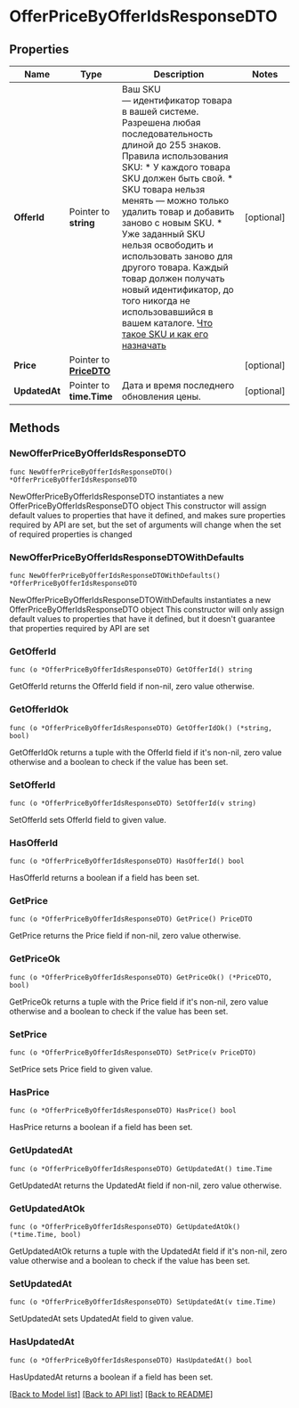 # OfferPriceByOfferIdsResponseDTO

## Properties

Name | Type | Description | Notes
------------ | ------------- | ------------- | -------------
**OfferId** | Pointer to **string** | Ваш SKU — идентификатор товара в вашей системе.  Разрешена любая последовательность длиной до 255 знаков.  Правила использования SKU:  * У каждого товара SKU должен быть свой.  * SKU товара нельзя менять — можно только удалить товар и добавить заново с новым SKU.  * Уже заданный SKU нельзя освободить и использовать заново для другого товара. Каждый товар должен получать новый идентификатор, до того никогда не использовавшийся в вашем каталоге.  [Что такое SKU и как его назначать](https://yandex.ru/support/marketplace/assortment/add/index.html#fields)  | [optional] 
**Price** | Pointer to [**PriceDTO**](PriceDTO.md) |  | [optional] 
**UpdatedAt** | Pointer to **time.Time** | Дата и время последнего обновления цены. | [optional] 

## Methods

### NewOfferPriceByOfferIdsResponseDTO

`func NewOfferPriceByOfferIdsResponseDTO() *OfferPriceByOfferIdsResponseDTO`

NewOfferPriceByOfferIdsResponseDTO instantiates a new OfferPriceByOfferIdsResponseDTO object
This constructor will assign default values to properties that have it defined,
and makes sure properties required by API are set, but the set of arguments
will change when the set of required properties is changed

### NewOfferPriceByOfferIdsResponseDTOWithDefaults

`func NewOfferPriceByOfferIdsResponseDTOWithDefaults() *OfferPriceByOfferIdsResponseDTO`

NewOfferPriceByOfferIdsResponseDTOWithDefaults instantiates a new OfferPriceByOfferIdsResponseDTO object
This constructor will only assign default values to properties that have it defined,
but it doesn't guarantee that properties required by API are set

### GetOfferId

`func (o *OfferPriceByOfferIdsResponseDTO) GetOfferId() string`

GetOfferId returns the OfferId field if non-nil, zero value otherwise.

### GetOfferIdOk

`func (o *OfferPriceByOfferIdsResponseDTO) GetOfferIdOk() (*string, bool)`

GetOfferIdOk returns a tuple with the OfferId field if it's non-nil, zero value otherwise
and a boolean to check if the value has been set.

### SetOfferId

`func (o *OfferPriceByOfferIdsResponseDTO) SetOfferId(v string)`

SetOfferId sets OfferId field to given value.

### HasOfferId

`func (o *OfferPriceByOfferIdsResponseDTO) HasOfferId() bool`

HasOfferId returns a boolean if a field has been set.

### GetPrice

`func (o *OfferPriceByOfferIdsResponseDTO) GetPrice() PriceDTO`

GetPrice returns the Price field if non-nil, zero value otherwise.

### GetPriceOk

`func (o *OfferPriceByOfferIdsResponseDTO) GetPriceOk() (*PriceDTO, bool)`

GetPriceOk returns a tuple with the Price field if it's non-nil, zero value otherwise
and a boolean to check if the value has been set.

### SetPrice

`func (o *OfferPriceByOfferIdsResponseDTO) SetPrice(v PriceDTO)`

SetPrice sets Price field to given value.

### HasPrice

`func (o *OfferPriceByOfferIdsResponseDTO) HasPrice() bool`

HasPrice returns a boolean if a field has been set.

### GetUpdatedAt

`func (o *OfferPriceByOfferIdsResponseDTO) GetUpdatedAt() time.Time`

GetUpdatedAt returns the UpdatedAt field if non-nil, zero value otherwise.

### GetUpdatedAtOk

`func (o *OfferPriceByOfferIdsResponseDTO) GetUpdatedAtOk() (*time.Time, bool)`

GetUpdatedAtOk returns a tuple with the UpdatedAt field if it's non-nil, zero value otherwise
and a boolean to check if the value has been set.

### SetUpdatedAt

`func (o *OfferPriceByOfferIdsResponseDTO) SetUpdatedAt(v time.Time)`

SetUpdatedAt sets UpdatedAt field to given value.

### HasUpdatedAt

`func (o *OfferPriceByOfferIdsResponseDTO) HasUpdatedAt() bool`

HasUpdatedAt returns a boolean if a field has been set.


[[Back to Model list]](../README.md#documentation-for-models) [[Back to API list]](../README.md#documentation-for-api-endpoints) [[Back to README]](../README.md)


